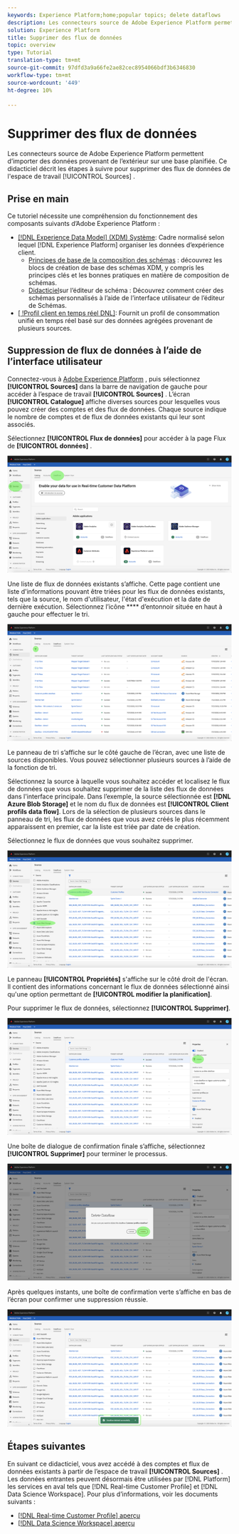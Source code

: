 ```yaml
---
keywords: Experience Platform;home;popular topics; delete dataflows
description: Les connecteurs source de Adobe Experience Platform permettent d’importer des données provenant de l’extérieur sur une base planifiée. Ce didacticiel décrit les étapes à suivre pour supprimer des flux de données de l’espace de travail Sources.
solution: Experience Platform
title: Supprimer des flux de données
topic: overview
type: Tutorial
translation-type: tm+mt
source-git-commit: 97dfd3a9a66fe2ae82cec8954066bdf3b6346830
workflow-type: tm+mt
source-wordcount: '449'
ht-degree: 10%

---
```



# Supprimer des flux de données

Les connecteurs source de Adobe Experience Platform permettent d’importer des données provenant de l’extérieur sur une base planifiée. Ce didacticiel décrit les étapes à suivre pour supprimer des flux de données de l&#39;espace de travail [!UICONTROL Sources] .

## Prise en main

Ce tutoriel nécessite une compréhension du fonctionnement des composants suivants d’Adobe Experience Platform :

- [[!DNL Experience Data Model] (XDM) Système](../../../xdm/home.md): Cadre normalisé selon lequel [!DNL Experience Platform] organiser les données d’expérience client.
   - [Principes de base de la composition des schémas](../../../xdm/schema/composition.md) : découvrez les blocs de création de base des schémas XDM, y compris les principes clés et les bonnes pratiques en matière de composition de schémas.
   - [Didacticiel](../../../xdm/tutorials/create-schema-ui.md)sur l’éditeur de schéma : Découvrez comment créer des schémas personnalisés à l’aide de l’interface utilisateur de l’éditeur de Schémas.
- [[ !Profil client en temps réel DNL]](../../../profile/home.md): Fournit un profil de consommation unifié en temps réel basé sur des données agrégées provenant de plusieurs sources.

## Suppression de flux de données à l’aide de l’interface utilisateur

Connectez-vous à [Adobe Experience Platform](https://platform.adobe.com) , puis sélectionnez **[!UICONTROL Sources]** dans la barre de navigation de gauche pour accéder à l’espace de travail **[!UICONTROL Sources]** . L’écran **[!UICONTROL Catalogue]** affiche diverses sources pour lesquelles vous pouvez créer des comptes et des flux de données. Chaque source indique le nombre de comptes et de flux de données existants qui leur sont associés.

Sélectionnez **[!UICONTROL Flux de données]** pour accéder à la page Flux de **[!UICONTROL données]** .

![dataset-flow-activité](../../images/tutorials/delete/dataflows.png)

Une liste de flux de données existants s’affiche. Cette page contient une liste d&#39;informations pouvant être triées pour les flux de données existants, tels que la source, le nom d&#39;utilisateur, l&#39;état d&#39;exécution et la date de dernière exécution. Sélectionnez l’icône **** d’entonnoir située en haut à gauche pour effectuer le tri.

![flux de données-liste](../../images/tutorials/delete/dataflows-list.png)

Le panneau de tri s’affiche sur le côté gauche de l’écran, avec une liste de sources disponibles.
Vous pouvez sélectionner plusieurs sources à l’aide de la fonction de tri.

Sélectionnez la source à laquelle vous souhaitez accéder et localisez le flux de données que vous souhaitez supprimer de la liste des flux de données dans l&#39;interface principale. Dans l’exemple, la source sélectionnée est **[!DNL Azure Blob Storage]** et le nom du flux de données est **[!UICONTROL Client profils data flow]**. Lors de la sélection de plusieurs sources dans le panneau de tri, les flux de données que vous avez créés le plus récemment apparaissent en premier, car la liste est triée par date de création.

Sélectionnez le flux de données que vous souhaitez supprimer.

![flux de données-tri](../../images/tutorials/delete/dataflows-sort.png)

Le panneau **[!UICONTROL Propriétés]** s&#39;affiche sur le côté droit de l&#39;écran. Il contient des informations concernant le flux de données sélectionné ainsi qu&#39;une option permettant de **[!UICONTROL modifier la planification]**.

Pour supprimer le flux de données, sélectionnez **[!UICONTROL Supprimer]**.

![flux de données-tri](../../images/tutorials/delete/dataflows-properties.png)

Une boîte de dialogue de confirmation finale s’affiche, sélectionnez **[!UICONTROL Supprimer]** pour terminer le processus.

![Supprimez](../../images/tutorials/delete/delete.png)

Après quelques instants, une boîte de confirmation verte s’affiche en bas de l’écran pour confirmer une suppression réussie.

![confirmé](../../images/tutorials/delete/confirmed.png)

## Étapes suivantes

En suivant ce didacticiel, vous avez accédé à des comptes et flux de données existants à partir de l’espace de travail **[!UICONTROL Sources]** . Les données entrantes peuvent désormais être utilisées par [!DNL Platform] les services en aval tels que [!DNL Real-time Customer Profile] et [!DNL Data Science Workspace]. Pour plus d’informations, voir les documents suivants :

- [[!DNL Real-time Customer Profile] aperçu](../../../profile/home.md)
- [[!DNL Data Science Workspace] aperçu](../../../data-science-workspace/home.md)